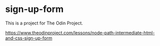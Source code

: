 # sign-up-form

This is a project for The Odin Project.

https://www.theodinproject.com/lessons/node-path-intermediate-html-and-css-sign-up-form

